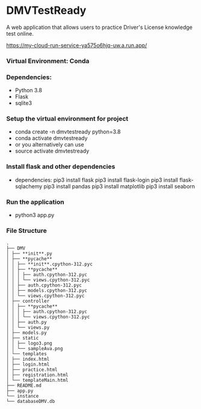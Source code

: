 # DMVTestReady

A web application that allows users to practice Driver's License knowledge test online.

https://my-cloud-run-service-ya575o6hjq-uw.a.run.app/

### Virtual Environment: Conda

### Dependencies:

- Python 3.8
- Flask
- sqlite3

### Setup the virtual environment for project

- conda create -n dmvtestready python=3.8
- conda activate dmvtestready
- or you alternatively can use
- source activate dmvtestready


### Install flask and other dependencies

- dependencies:
  pip3 install flask
  pip3 install flask-login
  pip3 install flask-sqlachemy
  pip3 install pandas
  pip3 install matplotlib
  pip3 install seaborn

### Run the application

- python3 app.py

### File Structure
```
.
├── DMV
│ ├── **init**.py
│ ├── **pycache**
│ │ ├── **init**.cpython-312.pyc
│ │ ├── **pycache**
│ │ │ ├── auth.cpython-312.pyc
│ │ │ └── views.cpython-312.pyc
│ │ ├── auth.cpython-312.pyc
│ │ ├── models.cpython-312.pyc
│ │ └── views.cpython-312.pyc
│ ├── controller
│ │ ├── **pycache**
│ │ │ ├── auth.cpython-312.pyc
│ │ │ └── views.cpython-312.pyc
│ │ ├── auth.py
│ │ └── views.py
│ ├── models.py
│ ├── static
│ │ ├── logo3.png
│ │ └── sampleAva.png
│ └── templates
│ ├── index.html
│ ├── login.html
│ ├── practice.html
│ ├── registration.html
│ └── templateMain.html
├── README.md
├── app.py
└── instance
└── databaseDMV.db
```
